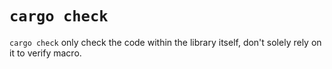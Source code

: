 # `cargo check`
`cargo check` only check the code within the library itself, don't solely rely
on it to verify macro.
